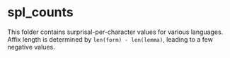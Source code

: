 # spl_counts
This folder contains surprisal-per-character values for various languages. Affix length is determined by `len(form) - len(lemma)`, leading to a few negative values.
